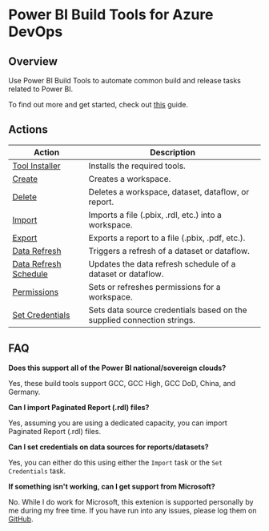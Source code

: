 # Power BI Build Tools for Azure DevOps


## Overview
Use Power BI Build Tools to automate common build and release tasks related to Power BI.

To find out more and get started, check out [this](./docs/GettingStarted.md) guide.

## Actions

| Action | Description
|--------|------------
| [Tool Installer](./docs/tasks/PowerBIToolInstaller.md) | Installs the required tools.
| [Create](./docs/tasks/PowerBICreate.md) | Creates a workspace.
| [Delete](./docs/tasks/PowerBIDelete.md) | Deletes a workspace, dataset, dataflow, or report.
| [Import](./docs/tasks/PowerBIImport.md) | Imports a file (.pbix, .rdl, etc.) into a workspace.
| [Export](./docs/tasks/PowerBIExport.md) | Exports a report to a file (.pbix, .pdf, etc.).
| [Data Refresh](./docs/tasks/PowerBIDataRefresh.md) | Triggers a refresh of a dataset or dataflow.
| [Data Refresh Schedule](./docs/tasks/PowerBIDataRefreshSchedule.md) | Updates the data refresh schedule of a dataset or dataflow.
| [Permissions](./docs/tasks/PowerBIPermissions.md) | Sets or refreshes permissions for a workspace.
| [Set Credentials](./docs/tasks/PowerBISetCredentials.md) | Sets data source credentials based on the supplied connection strings.


## FAQ

**Does this support all of the Power BI national/sovereign clouds?**

Yes, these build tools support GCC, GCC High, GCC DoD, China, and Germany.

  
**Can I import Paginated Report (.rdl) files?**

Yes, assuming you are using a dedicated capacity, you can import Paginated Report (.rdl) files.


**Can I set credentials on data sources for reports/datasets?**

Yes, you can either do this using either the `Import` task or the `Set Credentials` task.

**If something isn't working, can I get support from Microsoft?**

No. While I do work for Microsoft, this extenion is supported personally by me during my free time. If you have run into any issues, please log them on [GitHub](https://github.com/bguidinger/powerbi-build-tools/issues).